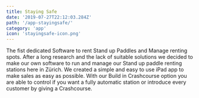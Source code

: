 ```yaml
---
title: Staying Safe
date: '2019-07-27T22:12:03.284Z'
path: '/app-stayingsafe/'
category: 'app'
icon: 'stayingsafe-icon.png'
---
```


The fist dedicated Software to rent Stand up Paddles and Manage renting spots. After a long research and the lack of suitable solutions we decided to make our own software to run and manage our Stand up paddle renting stations here in Zürich. We created a simple and easy to use iPad app to make sales as easy as possible. With our Build in Crashcourse option you are able to control if you want a fully automatic station or introduce every customer by giving a Crashcourse.

